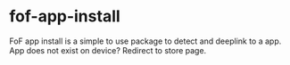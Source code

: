 # fof-app-install
FoF app install is a simple to use package to detect and deeplink to a app. App does not exist on device? Redirect to store page.
